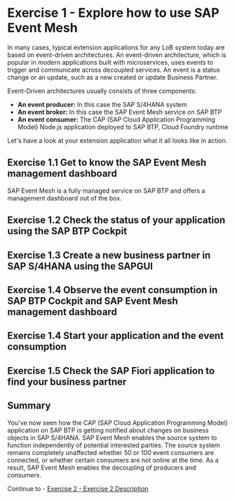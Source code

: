 # Exercise 1 - Explore how to use SAP Event Mesh

In many cases, typical extension applications for any LoB system today are based on event-driven architectures. An event-driven architecture, which is popular in modern applications built with microservices, uses events to trigger and communicate across decoupled services. An event is a status change or an update, such as a new created or update Business Partner. 

Event-Driven architectures usually consists of three components: 

- **An event producer:** In this case the SAP S/4HANA system 
- **An event broker:** In this case the SAP Event Mesh service on SAP BTP
- **An event consumer:** The CAP (SAP Cloud Application Programming Model) Node.js application deployed to SAP BTP, Cloud Foundry runtime

Let's have a look at your extension application what it all looks like in action. 

## Exercise 1.1 Get to know the SAP Event Mesh management dashboard

SAP Event Mesh is a fully managed service on SAP BTP and offers a management dashboard out of the box. 

## Exercise 1.2 Check the status of your application using the SAP BTP Cockpit
## Exercise 1.3 Create a new business partner in SAP S/4HANA using the SAPGUI
## Exercise 1.4 Observe the event consumption in SAP BTP Cockpit and SAP Event Mesh management dashboard
## Exercise 1.4 Start your application and the event consumption 
## Exercise 1.5 Check the SAP Fiori application to find your business partner

## Summary

You've now seen how the CAP (SAP Cloud Application Programming Model) application on SAP BTP is getting notified about changes on business objects in SAP S/4HANA. SAP Event Mesh enables the source system to function independently of potential interested parties. The source system remains completely unaffected whether 50 or 100 event consumers are connected, or whether certain consumers are not online at the time. As a result, SAP Event Mesh enables the decoupling of producers and consumers.

Continue to - [Exercise 2 - Exercise 2 Description](../ex2/README.md)

